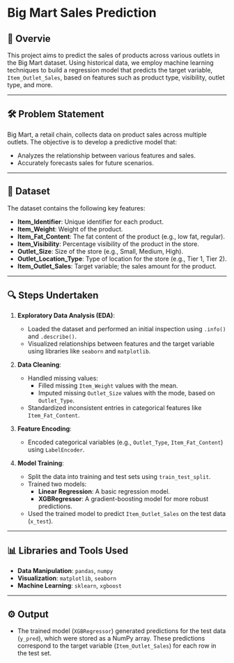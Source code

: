 # Big Mart Sales Prediction

## 📖 Overvie
This project aims to predict the sales of products across various outlets in the Big Mart dataset. Using historical data, we employ machine learning techniques to build a regression model that predicts the target variable, `Item_Outlet_Sales`, based on features such as product type, visibility, outlet type, and more.

---

## 🛠️ Problem Statement
Big Mart, a retail chain, collects data on product sales across multiple outlets. The objective is to develop a predictive model that:
- Analyzes the relationship between various features and sales.
- Accurately forecasts sales for future scenarios.

---

## 📝 Dataset
The dataset contains the following key features:
- **Item_Identifier**: Unique identifier for each product.
- **Item_Weight**: Weight of the product.
- **Item_Fat_Content**: The fat content of the product (e.g., low fat, regular).
- **Item_Visibility**: Percentage visibility of the product in the store.
- **Outlet_Size**: Size of the store (e.g., Small, Medium, High).
- **Outlet_Location_Type**: Type of location for the store (e.g., Tier 1, Tier 2).
- **Item_Outlet_Sales**: Target variable; the sales amount for the product.

---

## 🔍 Steps Undertaken
1. **Exploratory Data Analysis (EDA)**:
   - Loaded the dataset and performed an initial inspection using `.info()` and `.describe()`.
   - Visualized relationships between features and the target variable using libraries like `seaborn` and `matplotlib`.

2. **Data Cleaning**:
   - Handled missing values:
     - Filled missing `Item_Weight` values with the mean.
     - Imputed missing `Outlet_Size` values with the mode, based on `Outlet_Type`.
   - Standardized inconsistent entries in categorical features like `Item_Fat_Content`.

3. **Feature Encoding**:
   - Encoded categorical variables (e.g., `Outlet_Type`, `Item_Fat_Content`) using `LabelEncoder`.

4. **Model Training**:
   - Split the data into training and test sets using `train_test_split`.
   - Trained two models:
     - **Linear Regression**: A basic regression model.
     - **XGBRegressor**: A gradient-boosting model for more robust predictions.
   - Used the trained model to predict `Item_Outlet_Sales` on the test data (`x_test`).

---

## 📊 Libraries and Tools Used
- **Data Manipulation**: `pandas`, `numpy`
- **Visualization**: `matplotlib`, `seaborn`
- **Machine Learning**: `sklearn`, `xgboost`

---

## ⚙️ Output
- The trained model (`XGBRegressor`) generated predictions for the test data (`y_pred`), which were stored as a NumPy array. These predictions correspond to the target variable (`Item_Outlet_Sales`) for each row in the test set.
